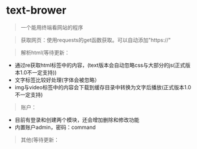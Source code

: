 # text-brower
> 一个能用终端看网站的程序

> 获取网页：使用requests的get函数获取。可以自动添加"https://"

> 解析html(等待更新：
* 通过re获取html标签中的内容，(text版本会自动忽略css与大部分的js(正式版本1.0不一定支持))
* 文字标签比较好处理(字体会被忽略）
* img与video标签中的内容会下载到缓存目录中转换为文字后播放(正式版本1.0不一定支持)

> 账户：
* 目前有登录和创建两个模块，还会增加删除和修改功能
* 内置账户admin，密码：command

> 其他(等待更新：
